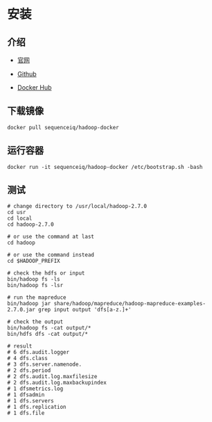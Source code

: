﻿# 安装

## 介绍

- [官网](http://sequenceiq.com)

- [Github](https://github.com/sequenceiq/hadoop-docker)

- [Docker Hub](https://hub.docker.com/r/sequenceiq/hadoop-docker)

## 下载镜像

`docker pull sequenceiq/hadoop-docker`

## 运行容器

`docker run -it sequenceiq/hadoop-docker /etc/bootstrap.sh -bash`

## 测试

```
# change directory to /usr/local/hadoop-2.7.0
cd usr
cd local
cd hadoop-2.7.0

# or use the command at last
cd hadoop

# or use the command instead
cd $HADOOP_PREFIX

# check the hdfs or input
bin/hadoop fs -ls
bin/hadoop fs -lsr

# run the mapreduce
bin/hadoop jar share/hadoop/mapreduce/hadoop-mapreduce-examples-2.7.0.jar grep input output 'dfs[a-z.]+'
 
# check the output
bin/hadoop fs -cat output/*
bin/hdfs dfs -cat output/*

# result
# 6 dfs.audit.logger
# 4 dfs.class
# 3 dfs.server.namenode.
# 2 dfs.period
# 2 dfs.audit.log.maxfilesize
# 2 dfs.audit.log.maxbackupindex
# 1 dfsmetrics.log
# 1 dfsadmin
# 1 dfs.servers
# 1 dfs.replication
# 1 dfs.file
```